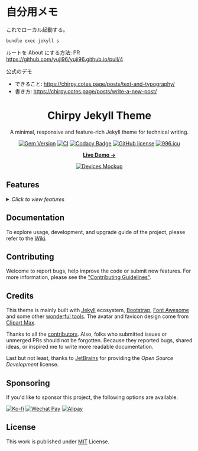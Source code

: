 # 自分用メモ

これでローカル起動する。
```
bundle exec jekyll s
```

ルートを About にする方法: PR https://github.com/yuji96/yuji96.github.io/pull/4

公式のデモ

- できること: https://chirpy.cotes.page/posts/text-and-typography/
- 書き方: https://chirpy.cotes.page/posts/write-a-new-post/


<div align="center">

  # Chirpy Jekyll Theme

  A minimal, responsive and feature-rich Jekyll theme for technical writing.

  [![Gem Version](https://img.shields.io/gem/v/jekyll-theme-chirpy?color=brightgreen)](https://rubygems.org/gems/jekyll-theme-chirpy)
  [![CI](https://github.com/cotes2020/jekyll-theme-chirpy/actions/workflows/ci.yml/badge.svg)](https://github.com/cotes2020/jekyll-theme-chirpy/actions/workflows/ci.yml)
  [![Codacy Badge](https://app.codacy.com/project/badge/Grade/4e556876a3c54d5e8f2d2857c4f43894)](https://www.codacy.com/gh/cotes2020/jekyll-theme-chirpy/dashboard?utm_source=github.com&amp;utm_medium=referral&amp;utm_content=cotes2020/jekyll-theme-chirpy&amp;utm_campaign=Badge_Grade)
  [![GitHub license](https://img.shields.io/github/license/cotes2020/jekyll-theme-chirpy.svg)](https://github.com/cotes2020/jekyll-theme-chirpy/blob/master/LICENSE)
  [![996.icu](https://img.shields.io/badge/link-996.icu-%23FF4D5B.svg)](https://996.icu)

  [**Live Demo →**][demo]

  [![Devices Mockup](https://chirpy-img.netlify.app/commons/devices-mockup.png)][demo]

</div>

## Features

<details>
  <summary>
    <i>Click to view features</i>
  </summary>
  <p>

  - Dark / Light Theme Mode
  - Localized UI language
  - Pinned Posts
  - Hierarchical Categories
  - Trending Tags
  - Table of Contents
  - Last Modified Date of Posts
  - Syntax Highlighting
  - Mathematical Expressions
  - Mermaid Diagram & Flowchart
  - Dark / Light Mode Images
  - Embed Videos
  - Disqus / Utterances / Giscus Comments
  - Search
  - Atom Feeds
  - Google Analytics
  - SEO & Performance Optimization

  </p>
</details>

## Documentation

To explore usage, development, and upgrade guide of the project, please refer to
the [Wiki][wiki].

## Contributing

Welcome to report bugs, help improve the code or submit new features.
For more information, please see the ["Contributing Guidelines"][contribute-guide].

## Credits

This theme is mainly built with [Jekyll][jekyllrb] ecosystem,
[Bootstrap][bootstrap], [Font Awesome][icons] and some other [wonderful tools][lib].
The avatar and favicon design come from [Clipart Max][image].

Thanks to all the [contributors][contributors]. Also, folks who submitted issues
or unmerged PRs should not be forgotten. Because they reported bugs, shared ideas,
or inspired me to write more readable documentation.

Last but not least, thanks to [JetBrains][jetbrains] for providing the
_Open Source Development_ license.

## Sponsoring

If you'd like to sponsor this project, the following options are available.

[![Ko-fi](https://img.shields.io/badge/-Buy%20Me%20a%20Coffee-ff5f5f?logo=ko-fi&logoColor=white)](https://ko-fi.com/coteschung)
[![Wechat Pay](https://img.shields.io/badge/-Tip%20Me%20on%20WeChat-brightgreen?logo=wechat&logoColor=white)][donation]
[![Alipay](https://img.shields.io/badge/-Tip%20Me%20on%20Alipay-blue?logo=alipay&logoColor=white)][donation]

## License

This work is published under [MIT][mit] License.

[jekyllrb]: https://jekyllrb.com/
[bootstrap]: https://getbootstrap.com/
[icons]: https://fontawesome.com/
[image]: https://www.clipartmax.com/middle/m2i8b1m2K9Z5m2K9_ant-clipart-childrens-ant-cute/
[demo]: https://cotes2020.github.io/chirpy-demo/
[wiki]: https://github.com/cotes2020/jekyll-theme-chirpy/wiki
[contribute-guide]: https://github.com/cotes2020/jekyll-theme-chirpy/blob/master/.github/CONTRIBUTING.md
[contributors]: https://github.com/cotes2020/jekyll-theme-chirpy/graphs/contributors
[lib]: https://github.com/cotes2020/chirpy-static-assets
[jetbrains]: https://www.jetbrains.com/?from=jekyll-theme-chirpy
[donation]: https://sponsor.cotes.page/
[mit]: https://github.com/cotes2020/jekyll-theme-chirpy/blob/master/LICENSE
